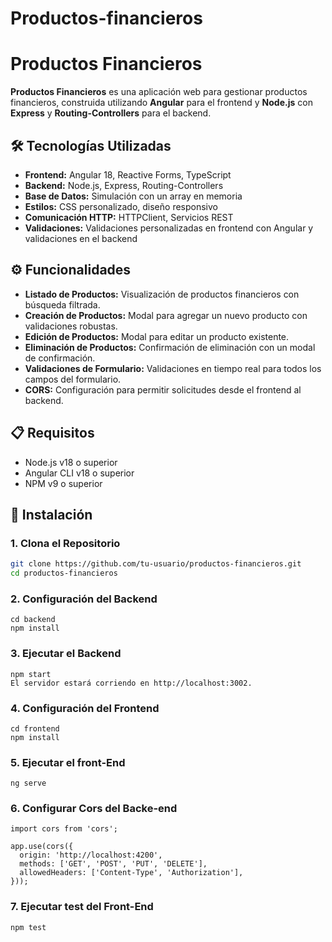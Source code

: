 # Productos-financieros

# Productos Financieros

**Productos Financieros** es una aplicación web para gestionar productos financieros, construida utilizando **Angular** para el frontend y **Node.js** con **Express** y **Routing-Controllers** para el backend.

## 🛠️ Tecnologías Utilizadas

- **Frontend:** Angular 18, Reactive Forms, TypeScript
- **Backend:** Node.js, Express, Routing-Controllers
- **Base de Datos:** Simulación con un array en memoria
- **Estilos:** CSS personalizado, diseño responsivo
- **Comunicación HTTP:** HTTPClient, Servicios REST
- **Validaciones:** Validaciones personalizadas en frontend con Angular y validaciones en el backend

## ⚙️ Funcionalidades

- **Listado de Productos:** Visualización de productos financieros con búsqueda filtrada.
- **Creación de Productos:** Modal para agregar un nuevo producto con validaciones robustas.
- **Edición de Productos:** Modal para editar un producto existente.
- **Eliminación de Productos:** Confirmación de eliminación con un modal de confirmación.
- **Validaciones de Formulario:** Validaciones en tiempo real para todos los campos del formulario.
- **CORS:** Configuración para permitir solicitudes desde el frontend al backend.

## 📋 Requisitos

- Node.js v18 o superior
- Angular CLI v18 o superior
- NPM v9 o superior

## 🚀 Instalación

### 1. Clona el Repositorio

```bash
git clone https://github.com/tu-usuario/productos-financieros.git
cd productos-financieros
```

### 2. Configuración del Backend
```
cd backend
npm install
```
### 3. Ejecutar el Backend
```
npm start
El servidor estará corriendo en http://localhost:3002.
```
### 4. Configuración del Frontend
```
cd frontend
npm install
```

### 5.  Ejecutar el front-End
```
ng serve
```

### 6. Configurar Cors del Backe-end
```
import cors from 'cors';

app.use(cors({
  origin: 'http://localhost:4200',
  methods: ['GET', 'POST', 'PUT', 'DELETE'],
  allowedHeaders: ['Content-Type', 'Authorization'],
}));
```

### 7. Ejecutar test del Front-End
```
npm test
```
